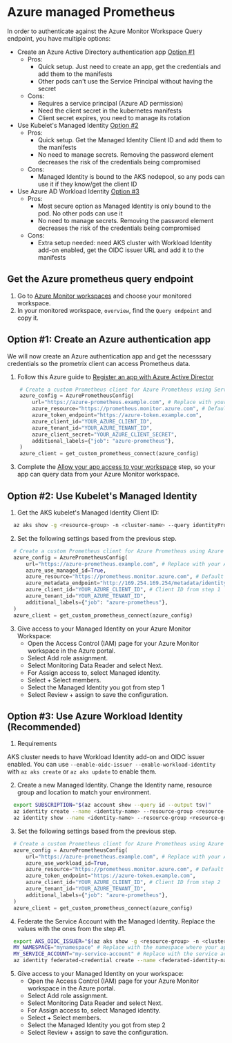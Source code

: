 # Azure managed Prometheus

In order to authenticate against the Azure Monitor Workspace Query endpoint, you have multiple options:

- Create an Azure Active Directory authentication app [Option #1](#option-1-create-an-azure-authentication-app)
  - Pros:
    - Quick setup. Just need to create an app, get the credentials and add them to the manifests
    - Other pods can't use the Service Principal without having the secret
  - Cons:
    - Requires a service principal (Azure AD permission)
    - Need the client secret in the kubernetes manifests
    - Client secret expires, you need to manage its rotation
- Use Kubelet's Managed Identity [Option #2](#option-2-use-kubelets-managed-identity)
  - Pros:
    - Quick setup. Get the Managed Identity Client ID and add them to the manifests
    - No need to manage secrets. Removing the password element decreases the risk of the credentials being compromised
  - Cons:
    - Managed Identity is bound to the AKS nodepool, so any pods can use it if they know/get the client ID
- Use Azure AD Workload Identity [Option #3](#option-3-use-azure-workload-identity-recommended)
  - Pros:
    - Most secure option as Managed Identity is only bound to the pod. No other pods can use it
    - No need to manage secrets. Removing the password element decreases the risk of the credentials being compromised
  - Cons:
    - Extra setup needed: need AKS cluster with Workload Identity add-on enabled, get the OIDC issuer URL and add it to the manifests

## Get the Azure prometheus query endpoint

1. Go to [Azure Monitor workspaces](https://portal.azure.com/#view/HubsExtension/BrowseResource/resourceType/microsoft.monitor%2Faccounts>) and choose your monitored workspace.
2. In your monitored workspace, `overview`, find the ``Query endpoint`` and copy it.

## Option #1: Create an Azure authentication app

We will now create an Azure authentication app and get the necesssary credentials so the prometrix client can access Prometheus data.

1. Follow this Azure guide to [Register an app with Azure Active Director](https://learn.microsoft.com/en-us/azure/azure-monitor/essentials/prometheus-self-managed-grafana-azure-active-directory#register-an-app-with-azure-active-directory)

```python
    # Create a custom Prometheus client for Azure Prometheus using Service Principal Authentication
    azure_config = AzurePrometheusConfig(
        url="https://azure-prometheus.example.com", # Replace with your Azure Monitor workspace query endpoint
        azure_resource="https://prometheus.monitor.azure.com", # Default resource for Azure Monitor
        azure_token_endpoint="https://azure-token.example.com",
        azure_client_id="YOUR_AZURE_CLIENT_ID",
        azure_tenant_id="YOUR_AZURE_TENANT_ID",
        azure_client_secret="YOUR_AZURE_CLIENT_SECRET",
        additional_labels={"job": "azure-prometheus"},
    )
    azure_client = get_custom_prometheus_connect(azure_config)
```

3. Complete the [Allow your app access to your workspace](https://learn.microsoft.com/en-us/azure/azure-monitor/essentials/prometheus-self-managed-grafana-azure-active-directory#allow-your-app-access-to-your-workspace>) step, so your app can query data from your Azure Monitor workspace.

## Option #2: Use Kubelet's Managed Identity

1. Get the AKS kubelet's Managed Identity Client ID:

```bash
  az aks show -g <resource-group> -n <cluster-name> --query identityProfile.kubeletidentity.clientId -o tsv
```

2. Set the following settings based from the previous step.

```python
  # Create a custom Prometheus client for Azure Prometheus using Azure Managed Identity
  azure_config = AzurePrometheusConfig(
      url="https://azure-prometheus.example.com", # Replace with your Azure Monitor workspace query endpoint
      azure_use_managed_id=True,
      azure_resource="https://prometheus.monitor.azure.com", # Default resource for Azure Monitor
      azure_metadata_endpoint="http://169.254.169.254/metadata/identity/oauth2/token", # Default endpoint for Managed Identity
      azure_client_id="YOUR_AZURE_CLIENT_ID", # Client ID from step 1
      azure_tenant_id="YOUR_AZURE_TENANT_ID",
      additional_labels={"job": "azure-prometheus"},
  )
  azure_client = get_custom_prometheus_connect(azure_config)
```

3. Give access to your Managed Identity on your Azure Monitor Workspace:
   - Open the Access Control (IAM) page for your Azure Monitor workspace in the Azure portal.
   - Select Add role assignment.
   - Select Monitoring Data Reader and select Next.
   - For Assign access to, select Managed identity.
   - Select + Select members.
   - Select the Managed Identity you got from step 1
   - Select Review + assign to save the configuration.

## Option #3: Use Azure Workload Identity (Recommended)

1. Requirements

AKS cluster needs to have Workload Identity add-on and OIDC issuer enabled. You can use `--enable-oidc-issuer --enable-workload-identity` with `az aks create` or `az aks update` to enable them.

2. Create a new Managed Identity. Change the Identity name, resource group and location to match your environment.

```bash
  export SUBSCRIPTION="$(az account show --query id --output tsv)"
  az identity create --name <identity-name> --resource-group <resource-group> --location "eastus" --subscription "${SUBSCRIPTION}" # keep the identity name for step 4
  az identity show --name <identity-name> --resource-group <resource-group> -query clientId -o tsv # keep this value for the step #3
```

3. Set the following settings based from the previous step.

```python
  # Create a custom Prometheus client for Azure Prometheus using Azure Managed Identity
  azure_config = AzurePrometheusConfig(
      url="https://azure-prometheus.example.com", # Replace with your Azure Monitor workspace query endpoint
      azure_use_workload_id=True,
      azure_resource="https://prometheus.monitor.azure.com", # Default resource for Azure Monitor
      azure_token_endpoint="https://azure-token.example.com",
      azure_client_id="YOUR_AZURE_CLIENT_ID", # Client ID from step 2
      azure_tenant_id="YOUR_AZURE_TENANT_ID",
      additional_labels={"job": "azure-prometheus"},
  )
  azure_client = get_custom_prometheus_connect(azure_config)
```

4. Federate the Service Account with the Managed Identity. Replace the values with the ones from the step #1.

```bash
  export AKS_OIDC_ISSUER="$(az aks show -g <resource-group> -n <cluster-name> --query "oidcIssuerProfile.issuerUrl" -otsv)" # Replace with the corresponding values of your AKS clusters.
  MY_NAMESPACE="mynamespace" # Replace with the namespace where your application is deployed
  MY_SERVICE_ACCOUNT="my-service-account" # Replace with the service account name used by your application
  az identity federated-credential create --name <federated-identity-name> --identity-name <identity-name> --resource-group <resource-group> --issuer ${AKS_OIDC_ISSUER} --subject system:serviceaccount:$MY_NAMESPACE:$MY_SERVICE_ACCOUNT # Use identity name from step 2
```

5. Give access to your Managed Identity on your workspace:
   - Open the Access Control (IAM) page for your Azure Monitor workspace in the Azure portal.
   - Select Add role assignment.
   - Select Monitoring Data Reader and select Next.
   - For Assign access to, select Managed identity.
   - Select + Select members.
   - Select the Managed Identity you got from step 2
   - Select Review + assign to save the configuration.